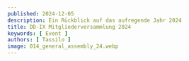 ```yaml
---
published: 2024-12-05
description: Ein Rückblick auf das aufregende Jahr 2024
title: DD-IX Mitgliederversammlung 2024
keywords: [ Event ]
authors: [ Tassilo ]
image: 014_general_assembly_24.webp
---
```


